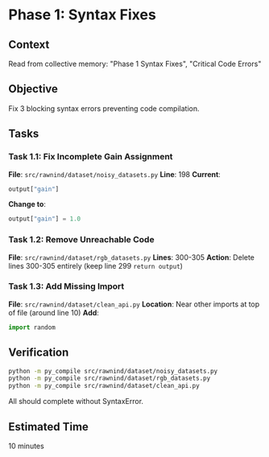 # Phase 1: Syntax Fixes

## Context
Read from collective memory: "Phase 1 Syntax Fixes", "Critical Code Errors"

## Objective
Fix 3 blocking syntax errors preventing code compilation.

## Tasks

### Task 1.1: Fix Incomplete Gain Assignment
**File**: `src/rawnind/dataset/noisy_datasets.py`
**Line**: 198
**Current**:
```python
output["gain"]
```
**Change to**:
```python
output["gain"] = 1.0
```

### Task 1.2: Remove Unreachable Code  
**File**: `src/rawnind/dataset/rgb_datasets.py`
**Lines**: 300-305
**Action**: Delete lines 300-305 entirely (keep line 299 `return output`)

### Task 1.3: Add Missing Import
**File**: `src/rawnind/dataset/clean_api.py`
**Location**: Near other imports at top of file (around line 10)
**Add**:
```python
import random
```

## Verification
```bash
python -m py_compile src/rawnind/dataset/noisy_datasets.py
python -m py_compile src/rawnind/dataset/rgb_datasets.py  
python -m py_compile src/rawnind/dataset/clean_api.py
```
All should complete without SyntaxError.

## Estimated Time
10 minutes
